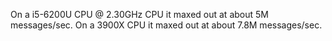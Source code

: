 On a i5-6200U CPU @ 2.30GHz CPU it maxed out at about 5M messages/sec.
On a 3900X CPU it maxed out at about 7.8M messages/sec.